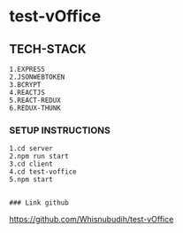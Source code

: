 # test-vOffice


## TECH-STACK
```
1.EXPRESS
2.JSONWEBTOKEN
3.BCRYPT
4.REACTJS
5.REACT-REDUX
6.REDUX-THUNK
```



### SETUP INSTRUCTIONS
```
1.cd server
2.npm run start
3.cd client 
4.cd test-voffice
5.npm start


### Link github
```
https://github.com/Whisnubudih/test-vOffice